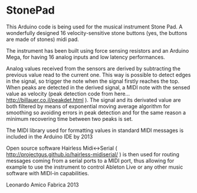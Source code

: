 StonePad
========

This Arduino code is being used for the musical instrument Stone Pad. A wonderfully designed 16 velocity-sensitive stone buttons (yes, the buttons are made of stones) midi pad. 

The instrument has been built using force sensing resistors and an Arduino Mega, for having 16 analog inputs and low latency performances. 

Analog values received from the sensors are derived by subtracting the previous value read to the current one.  This way is possible to detect edges in the signal, so trigger the note when the signal firstly reaches the top. 
When peaks are detected in the derived signal, a MIDI note with the sensed value as velocity (peak detection code from here... http://billauer.co.il/peakdet.html ). 
The signal and its derivated value are both filtered by means of exponential moving average algorithm for smoothing so avoiding errors in peak detection and for the same reason a minimum recovering time between two peaks is set.

The MIDI library used for formatting values in standard MIDI messages is included in the Arduino IDE by 2013

Open source software Hairless Midi<->Serial ( http://projectgus.github.io/hairless-midiserial/ ) is then used for routing messages coming from a serial ports to a MIDI port, thus allowing for example to use the instrument to control Ableton Live or 
any other music software with MIDI-in capabilities. 

Leonardo Amico
Fabrica 2013
